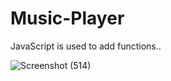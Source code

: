 # Music-Player
JavaScript is used to add functions..

![Screenshot (514)](https://user-images.githubusercontent.com/54954325/93018295-4bbd3700-f5ec-11ea-9766-2e449a7cd2c6.png)
